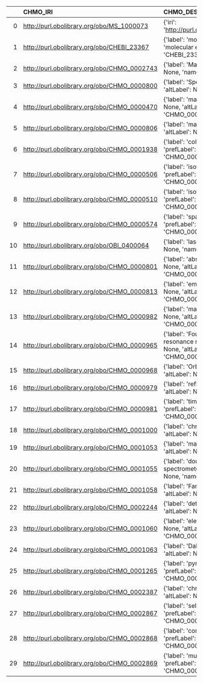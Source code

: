 |    | CHMO_IRI                                    | CHMO_DESC                                                                                                                             | MS_IRI                                    | MS_DESC                                                                  | MS_DEF   |
|---:|:--------------------------------------------|:--------------------------------------------------------------------------------------------------------------------------------------|:------------------------------------------|:-------------------------------------------------------------------------|:---------|
|  0 | http://purl.obolibrary.org/obo/MS_1000073   | {'iri': 'http://purl.obolibrary.org/obo/MS_1000073'}                                                                                  | http://purl.obolibrary.org/obo/MS_1000073 | {'iri': 'http://purl.obolibrary.org/obo/MS_1000073'}                     | []       |
|  1 | http://purl.obolibrary.org/obo/CHEBI_23367  | {'label': 'molecular entity', 'prefLabel': 'molecular entity', 'altLabel': None, 'name': 'CHEBI_23367'}                               | http://purl.obolibrary.org/obo/MS_1000881 | {'label': 'molecular entity'}                                            | []       |
|  2 | http://purl.obolibrary.org/obo/CHMO_0002743 | {'label': 'Matrix', 'prefLabel': None, 'altLabel': None, 'name': 'CHMO_0002743'}                                                      | http://purl.obolibrary.org/obo/MS_4000006 | {'label': 'Matrix'}                                                      | []       |
|  3 | http://purl.obolibrary.org/obo/CHMO_0000800 | {'label': 'Spectrum', 'prefLabel': None, 'altLabel': None, 'name': 'CHMO_0000800'}                                                    | http://purl.obolibrary.org/obo/MS_1000442 | {'label': 'Spectrum'}                                                    | []       |
|  4 | http://purl.obolibrary.org/obo/CHMO_0000470 | {'label': 'mass spectrometry', 'prefLabel': None, 'altLabel': None, 'name': 'CHMO_0000470'}                                           | http://purl.obolibrary.org/obo/MS_1000268 | {'label': 'mass spectrometry'}                                           | []       |
|  5 | http://purl.obolibrary.org/obo/CHMO_0000806 | {'label': 'mass spectrum', 'prefLabel': None, 'altLabel': None, 'name': 'CHMO_0000806'}                                               | http://purl.obolibrary.org/obo/MS_1000294 | {'label': 'mass spectrum'}                                               | []       |
|  6 | http://purl.obolibrary.org/obo/CHMO_0001938 | {'label': 'collision-induced dissociation', 'prefLabel': None, 'altLabel': None, 'name': 'CHMO_0001938'}                              | http://purl.obolibrary.org/obo/MS_1000133 | {'label': 'collision-induced dissociation'}                              | []       |
|  7 | http://purl.obolibrary.org/obo/CHMO_0000506 | {'label': 'isotope ratio mass spectrometry', 'prefLabel': None, 'altLabel': None, 'name': 'CHMO_0000506'}                             | http://purl.obolibrary.org/obo/MS_1000263 | {'label': 'isotope ratio mass spectrometry'}                             | []       |
|  8 | http://purl.obolibrary.org/obo/CHMO_0000510 | {'label': 'isotope dilution mass spectrometry', 'prefLabel': None, 'altLabel': None, 'name': 'CHMO_0000510'}                          | http://purl.obolibrary.org/obo/MS_1000220 | {'label': 'isotope dilution mass spectrometry'}                          | []       |
|  9 | http://purl.obolibrary.org/obo/CHMO_0000574 | {'label': 'spark source mass spectrometry', 'prefLabel': None, 'altLabel': None, 'name': 'CHMO_0000574'}                              | http://purl.obolibrary.org/obo/MS_1000283 | {'label': 'spark source mass spectrometry'}                              | []       |
| 10 | http://purl.obolibrary.org/obo/OBI_0400064  | {'label': 'laser', 'prefLabel': None, 'altLabel': None, 'name': 'OBI_0400064'}                                                        | http://purl.obolibrary.org/obo/MS_1000840 | {'label': 'laser'}                                                       | []       |
| 11 | http://purl.obolibrary.org/obo/CHMO_0000801 | {'label': 'absorption spectrum', 'prefLabel': None, 'altLabel': None, 'name': 'CHMO_0000801'}                                         | http://purl.obolibrary.org/obo/MS_1000806 | {'label': 'absorption spectrum'}                                         | []       |
| 12 | http://purl.obolibrary.org/obo/CHMO_0000813 | {'label': 'emission spectrum', 'prefLabel': None, 'altLabel': None, 'name': 'CHMO_0000813'}                                           | http://purl.obolibrary.org/obo/MS_1000805 | {'label': 'emission spectrum'}                                           | []       |
| 13 | http://purl.obolibrary.org/obo/CHMO_0000982 | {'label': 'mass spectrometer', 'prefLabel': None, 'altLabel': None, 'name': 'CHMO_0000982'}                                           | http://purl.obolibrary.org/obo/MS_1000293 | {'label': 'mass spectrometer'}                                           | []       |
| 14 | http://purl.obolibrary.org/obo/CHMO_0000965 | {'label': 'Fourier transform ion cyclotron resonance mass spectrometer', 'prefLabel': None, 'altLabel': None, 'name': 'CHMO_0000965'} | http://purl.obolibrary.org/obo/MS_1000079 | {'label': 'Fourier transform ion cyclotron resonance mass spectrometer'} | []       |
| 15 | http://purl.obolibrary.org/obo/CHMO_0000968 | {'label': 'Orbitrap', 'prefLabel': None, 'altLabel': None, 'name': 'CHMO_0000968'}                                                    | http://purl.obolibrary.org/obo/MS_1000484 | {'label': 'Orbitrap'}                                                    | []       |
| 16 | http://purl.obolibrary.org/obo/CHMO_0000979 | {'label': 'reflectron', 'prefLabel': None, 'altLabel': None, 'name': 'CHMO_0000979'}                                                  | http://purl.obolibrary.org/obo/MS_1000300 | {'label': 'reflectron'}                                                  | []       |
| 17 | http://purl.obolibrary.org/obo/CHMO_0000981 | {'label': 'time-of-flight mass spectrometer', 'prefLabel': None, 'altLabel': None, 'name': 'CHMO_0000981'}                            | http://purl.obolibrary.org/obo/MS_1000287 | {'label': 'time-of-flight mass spectrometer'}                            | []       |
| 18 | http://purl.obolibrary.org/obo/CHMO_0001000 | {'label': 'chromatography', 'prefLabel': None, 'altLabel': None, 'name': 'CHMO_0001000'}                                              | http://purl.obolibrary.org/obo/MS_1000054 | {'label': 'chromatography'}                                              | []       |
| 19 | http://purl.obolibrary.org/obo/CHMO_0001053 | {'label': 'magnetic sector', 'prefLabel': None, 'altLabel': None, 'name': 'CHMO_0001053'}                                             | http://purl.obolibrary.org/obo/MS_1000080 | {'label': 'magnetic sector'}                                             | []       |
| 20 | http://purl.obolibrary.org/obo/CHMO_0001055 | {'label': 'double-focusing mass spectrometer', 'prefLabel': None, 'altLabel': None, 'name': 'CHMO_0001055'}                           | http://purl.obolibrary.org/obo/MS_1000289 | {'label': 'double-focusing mass spectrometer'}                           | []       |
| 21 | http://purl.obolibrary.org/obo/CHMO_0001058 | {'label': 'Faraday cup', 'prefLabel': None, 'altLabel': None, 'name': 'CHMO_0001058'}                                                 | http://purl.obolibrary.org/obo/MS_1000112 | {'label': 'Faraday cup'}                                                 | []       |
| 22 | http://purl.obolibrary.org/obo/CHMO_0002244 | {'label': 'detector', 'prefLabel': None, 'altLabel': None, 'name': 'CHMO_0002244'}                                                    | http://purl.obolibrary.org/obo/MS_1000453 | {'label': 'detector'}                                                    | []       |
| 23 | http://purl.obolibrary.org/obo/CHMO_0001060 | {'label': 'electron multiplier', 'prefLabel': None, 'altLabel': None, 'name': 'CHMO_0001060'}                                         | http://purl.obolibrary.org/obo/MS_1000253 | {'label': 'electron multiplier'}                                         | []       |
| 24 | http://purl.obolibrary.org/obo/CHMO_0001063 | {'label': 'Daly detector', 'prefLabel': None, 'altLabel': None, 'name': 'CHMO_0001063'}                                               | http://purl.obolibrary.org/obo/MS_1000110 | {'label': 'Daly detector'}                                               | []       |
| 25 | http://purl.obolibrary.org/obo/CHMO_0001265 | {'label': 'pyrolysis mass spectrometry', 'prefLabel': None, 'altLabel': None, 'name': 'CHMO_0001265'}                                 | http://purl.obolibrary.org/obo/MS_1000274 | {'label': 'pyrolysis mass spectrometry'}                                 | []       |
| 26 | http://purl.obolibrary.org/obo/CHMO_0002387 | {'label': 'chromatogram', 'prefLabel': None, 'altLabel': None, 'name': 'CHMO_0002387'}                                                | http://purl.obolibrary.org/obo/MS_1000625 | {'label': 'chromatogram'}                                                | []       |
| 27 | http://purl.obolibrary.org/obo/CHMO_0002867 | {'label': 'selected reaction monitoring', 'prefLabel': None, 'altLabel': None, 'name': 'CHMO_0002867'}                                | http://purl.obolibrary.org/obo/MS_1000206 | {'label': 'selected reaction monitoring'}                                | []       |
| 28 | http://purl.obolibrary.org/obo/CHMO_0002868 | {'label': 'consecutive reaction monitoring', 'prefLabel': None, 'altLabel': None, 'name': 'CHMO_0002868'}                             | http://purl.obolibrary.org/obo/MS_1000244 | {'label': 'consecutive reaction monitoring'}                             | []       |
| 29 | http://purl.obolibrary.org/obo/CHMO_0002869 | {'label': 'multiple reaction monitoring', 'prefLabel': None, 'altLabel': None, 'name': 'CHMO_0002869'}                                | http://purl.obolibrary.org/obo/MS_1000099 | {'label': 'multiple reaction monitoring'}                                | []       |